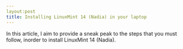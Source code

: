 ```yaml
---
layout:post
title: Installing LinuxMint 14 (Nadia) in your laptop
---
```


<p>
    In this article, I aim to provide a sneak peak to the steps that you must follow, inorder to install LinuxMint 14 (Nadia).
</p>
